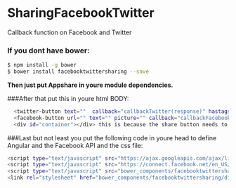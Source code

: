 # SharingFacebookTwitter
Callback function on Facebook and Twitter

### If you dont have bower:
```sh
$ npm install -g bower
$ bower install facebooktwittersharing --save

```

**Then just put Appshare in youre module dependencies.**

###After that put this in youre html BODY:
```sh
  <twitter-button text=""  callback="callbackTwitter(response)" hastags="" urltext=""></twitter-button>
  <facebook-button url="" text="" picture="" callback="callbackFacebook(response)" id="" class="facebook-share">Share</facebook-button>
  <div id="container"></div> this is because the share button needs to be creater somewhere.
```

###Last but not least you put the following code in youre head to define Angular and the Facebook API and the css file:
```sh
<script type="text/javascript" src="https://ajax.googleapis.com/ajax/libs/angularjs/1.5.0-rc.2/angular.min.js"></script>
<script type="text/javascript" src="https://connect.facebook.net/en_US/sdk.js"></script>
<script type="text/javascript" src="bower_components/facebooktwittersharing/dist/sharing.facebooktwitter.js"></script>
<link rel="stylesheet" href="bower_components/facebooktwittersharing/dist/sharing.facebooktwitter.css"/>
```
